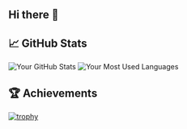 ## Hi there 👋

<!--
**nikithamarythomas/nikithamarythomas** is a ✨ _special_ ✨ repository because its `README.md` (this file) appears on your GitHub profile.

Here are some ideas to get you started:

- 🔭 I’m currently working on ...
- 🌱 I’m currently learning ...
- 👯 I’m looking to collaborate on ...
- 🤔 I’m looking for help with ...
- 💬 Ask me about ...
- 📫 How to reach me: ...
- 😄 Pronouns: ...
- ⚡ Fun fact: ...
-->


## 📈 GitHub Stats
![Your GitHub Stats](https://github-readme-stats.vercel.app/api?username=nikithamarythomas&show_icons=true&theme=radical)
![Your Most Used Languages](https://github-readme-stats.vercel.app/api/top-langs/?username=nikithamarythomas&layout=compact&theme=radical)

## 🏆 Achievements
[![trophy](https://github-profile-trophy.vercel.app/?username=nikithamarythomas&theme=darkhub)](https://github.com/ryo-ma/github-profile-trophy)


